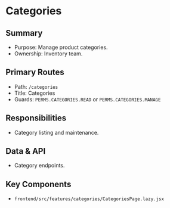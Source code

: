 # Categories

## Summary
- Purpose: Manage product categories.
- Ownership: Inventory team.

## Primary Routes
- Path: `/categories`
- Title: Categories
- Guards: `PERMS.CATEGORIES.READ` or `PERMS.CATEGORIES.MANAGE`

## Responsibilities
- Category listing and maintenance.

## Data & API
- Category endpoints.

## Key Components
- `frontend/src/features/categories/CategoriesPage.lazy.jsx`

